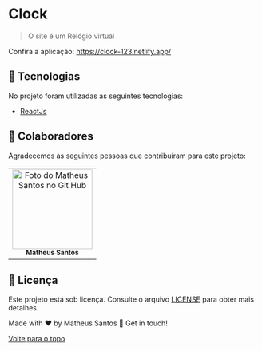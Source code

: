 # Clock


<!-- <div style="display: flex; gap: 10px; flex-wrap: wrap;">

  <div>
    <img id="top" src="src/Assets/Screenshot_1.png" width="150px" alt="Foto apresentando o projeto">
    <span style="display: block; text-align:center; color: #58A6F8">Relógio</span>
  </div>

  <div>
    <img id="top" src="src/Assets/Screenshot_2.png" width="150px" alt="Foto apresentando o projeto">
    <span style="display: block; text-align:center; color: #58A6F8">Cronômetro</span>
  </div>

  <div>
    <img id="top" src="src/Assets/Screenshot_3.png" width="150px" alt="Foto apresentando o projeto">
    <img id="top" src="src/Assets/Screenshot_4.png" width="150px" alt="Foto apresentando o projeto">
    <span style="display: block; text-align:center; color: #58A6F8">Temporizador</span>
  </div>
  
  
</div>
<br/> -->

> O site é um Relógio virtual

Confira a aplicação: https://clock-123.netlify.app/

## :rocket: Tecnologias ##

No projeto foram utilizadas as seguintes tecnologias:

- [ReactJs](https://pt-br.reactjs.org/)



## 🤝 Colaboradores

Agradecemos às seguintes pessoas que contribuíram para este projeto:

<table>
  <tr>
    <td align="center">
      <a href="#">
        <img src="https://avatars.githubusercontent.com/u/90225074?s=400&u=3514f5f6eeb1c9f5c14ad9deb479ae8e8ec8bd6f&v=4" width="160px;" alt="Foto do Matheus Santos no Git Hub"/><br>
        <sub>
          <b>Matheus Santos</b>
        </sub>
      </a>
    </td>
  </tr>
</table>

## 📝 Licença

Este projeto está sob licença. Consulte o arquivo [LICENSE](LICENSE.md) para obter mais detalhes.

Made with ♥ by Matheus Santos 👋 Get in touch!

<a href="#top">Volte para o topo</a>
